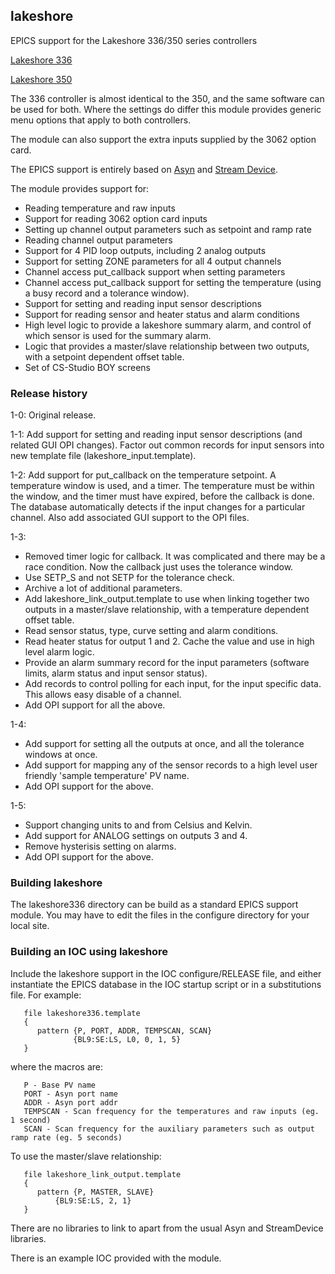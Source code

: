 ## lakeshore

EPICS support for the Lakeshore 336/350 series controllers 

[Lakeshore 336](http://www.lakeshore.com/products/cryogenic-temperature-controllers/model-336/Pages/Overview.aspx)

[Lakeshore 350](http://www.lakeshore.com/products/cryogenic-temperature-controllers/model-350/Pages/Overview.aspx)

The 336 controller is almost identical to the 350, and the same
software can be used for both. Where the settings do differ this 
module provides generic menu options that apply to both controllers.

The module can also support the extra inputs supplied by the 3062
option card. 

The EPICS support is entirely based on [Asyn](http://www.aps.anl.gov/epics/modules/soft/asyn/) and [Stream Device](http://epics.web.psi.ch/software/streamdevice/).

The module provides support for:

* Reading temperature and raw inputs
* Support for reading 3062 option card inputs
* Setting up channel output parameters such as setpoint and ramp rate
* Reading channel output parameters
* Support for 4 PID loop outputs, including 2 analog outputs
* Support for setting ZONE parameters for all 4 output channels
* Channel access put_callback support when setting parameters
* Channel access put_callback support for setting the temperature (using a busy record and a tolerance window).
* Support for setting and reading input sensor descriptions
* Support for reading sensor and heater status and alarm conditions
* High level logic to provide a lakeshore summary alarm, and control of which sensor is used for the summary alarm.
* Logic that provides a master/slave relationship between two outputs, with a setpoint dependent offset table.
* Set of CS-Studio BOY screens

### Release history

1-0: 
Original release.

1-1: 
Add support for setting and reading input sensor descriptions (and related GUI OPI changes). 
Factor out common records for input sensors into new template file (lakeshore_input.template). 

1-2:
Add support for put_callback on the temperature setpoint. A temperature window is used, and a timer. The temperature must be within the window, and the timer must have expired, before the callback is done. The database automatically detects if the input changes for a particular channel.
Also add associated GUI support to the OPI files.

1-3:
* Removed timer logic for callback. It was complicated and there may be a race condition. Now the callback just uses the tolerance window.
* Use SETP_S and not SETP for the tolerance check.
* Archive a lot of additional parameters.
* Add lakeshore_link_output.template to use when linking together two outputs in a master/slave relationship, with a temperature dependent offset table.
* Read sensor status, type, curve setting and alarm conditions.
* Read heater status for output 1 and 2. Cache the value and use in high level alarm logic.
* Provide an alarm summary record for the input parameters (software limits, alarm status and input sensor status).
* Add records to control polling for each input, for the input specific data. This allows easy disable of a channel.
* Add OPI support for all the above.

1-4:
* Add support for setting all the outputs at once, and all the tolerance windows at once.
* Add support for mapping any of the sensor records to a high level user friendly 'sample temperature' PV name.
* Add OPI support for the above.

1-5:
* Support changing units to and from Celsius and Kelvin.
* Add support for ANALOG settings on outputs 3 and 4.
* Remove hysterisis setting on alarms.
* Add OPI support for the above.

### Building lakeshore

The lakeshore336 directory can be build as a standard EPICS support
module. You may have to edit the files in the configure directory
for your local site.

### Building an IOC using lakeshore

Include the lakeshore support in the IOC configure/RELEASE file, and 
either instantiate the EPICS database in the IOC startup script or in a
substitutions file. For example:
```
   file lakeshore336.template
   {
      pattern {P, PORT, ADDR, TEMPSCAN, SCAN}
              {BL9:SE:LS, L0, 0, 1, 5}
   }
```
where the macros are:
```
   P - Base PV name
   PORT - Asyn port name
   ADDR - Asyn port addr
   TEMPSCAN - Scan frequency for the temperatures and raw inputs (eg. 1 second)
   SCAN - Scan frequency for the auxiliary parameters such as output ramp rate (eg. 5 seconds)
```
To use the master/slave relationship:
```
   file lakeshore_link_output.template
   {
      pattern {P, MASTER, SLAVE}
	      {BL9:SE:LS, 2, 1}
   }
```

There are no libraries to link to apart from the usual Asyn and StreamDevice libraries. 

There is an example IOC provided with the module.





